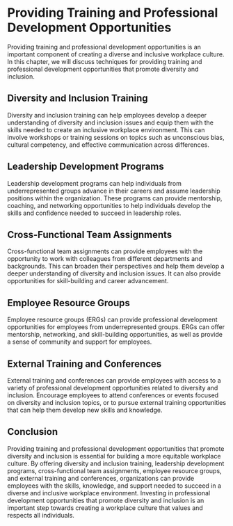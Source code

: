Providing Training and Professional Development Opportunities
==================================================================================================================

Providing training and professional development opportunities is an important component of creating a diverse and inclusive workplace culture. In this chapter, we will discuss techniques for providing training and professional development opportunities that promote diversity and inclusion.

Diversity and Inclusion Training
--------------------------------

Diversity and inclusion training can help employees develop a deeper understanding of diversity and inclusion issues and equip them with the skills needed to create an inclusive workplace environment. This can involve workshops or training sessions on topics such as unconscious bias, cultural competency, and effective communication across differences.

Leadership Development Programs
-------------------------------

Leadership development programs can help individuals from underrepresented groups advance in their careers and assume leadership positions within the organization. These programs can provide mentorship, coaching, and networking opportunities to help individuals develop the skills and confidence needed to succeed in leadership roles.

Cross-Functional Team Assignments
---------------------------------

Cross-functional team assignments can provide employees with the opportunity to work with colleagues from different departments and backgrounds. This can broaden their perspectives and help them develop a deeper understanding of diversity and inclusion issues. It can also provide opportunities for skill-building and career advancement.

Employee Resource Groups
------------------------

Employee resource groups (ERGs) can provide professional development opportunities for employees from underrepresented groups. ERGs can offer mentorship, networking, and skill-building opportunities, as well as provide a sense of community and support for employees.

External Training and Conferences
---------------------------------

External training and conferences can provide employees with access to a variety of professional development opportunities related to diversity and inclusion. Encourage employees to attend conferences or events focused on diversity and inclusion topics, or to pursue external training opportunities that can help them develop new skills and knowledge.

Conclusion
----------

Providing training and professional development opportunities that promote diversity and inclusion is essential for building a more equitable workplace culture. By offering diversity and inclusion training, leadership development programs, cross-functional team assignments, employee resource groups, and external training and conferences, organizations can provide employees with the skills, knowledge, and support needed to succeed in a diverse and inclusive workplace environment. Investing in professional development opportunities that promote diversity and inclusion is an important step towards creating a workplace culture that values and respects all individuals.
